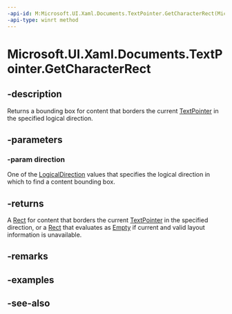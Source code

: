 ```yaml
---
-api-id: M:Microsoft.UI.Xaml.Documents.TextPointer.GetCharacterRect(Microsoft.UI.Xaml.Documents.LogicalDirection)
-api-type: winrt method
---
```


<!-- Method syntax
public Windows.Foundation.Rect GetCharacterRect(Windows.UI.Xaml.Documents.LogicalDirection direction)
-->

# Microsoft.UI.Xaml.Documents.TextPointer.GetCharacterRect

## -description
Returns a bounding box for content that borders the current [TextPointer](textpointer.md) in the specified logical direction.

## -parameters
### -param direction
One of the [LogicalDirection](logicaldirection.md) values that specifies the logical direction in which to find a content bounding box.

## -returns
A [Rect](/uwp/api/windows.foundation.rect) for content that borders the current [TextPointer](textpointer.md) in the specified direction, or a [Rect](/uwp/api/windows.foundation.rect) that evaluates as [Empty](../microsoft.ui.xaml/recthelper_empty.md) if current and valid layout information is unavailable.

## -remarks

## -examples

## -see-also

